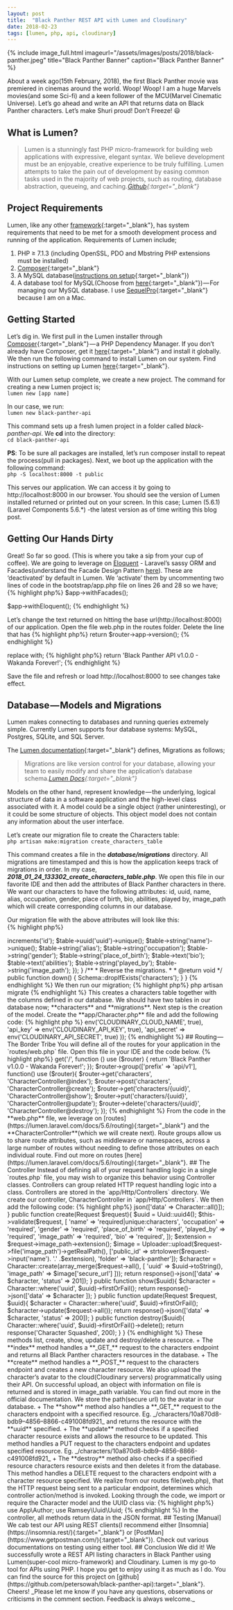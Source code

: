 ```yaml
---
layout: post
title:  "Black Panther REST API with Lumen and Cloudinary"
date: 2018-02-23
tags: [lumen, php, api, cloudinary]
---
```

{% include image_full.html imageurl="/assets/images/posts/2018/black-panther.jpeg" title="Black Panther Banner" caption="Black Panther Banner" %}

About a week ago(15th February, 2018), the first Black Panther movie was premiered in cinemas around the world. Woop! Woop! I am a huge Marvels movies(and some Sci-fi) and a keen follower of the MCU(Marvel Cinematic Universe). Let’s go ahead and write an API that returns data on Black Panther characters. Let’s make Shuri proud! Don’t Freeze! 😃
<!--more-->

## What is Lumen?
>Lumen is a stunningly fast PHP micro-framework for building web applications with expressive, elegant syntax. We believe development must be an enjoyable, creative experience to be truly fulfilling. Lumen attempts to take the pain out of development by easing common tasks used in the majority of web projects, such as routing, database abstraction, queueing, and caching. <cite>[Github](https://github.com/laravel/lumen){:target="_blank"}</cite>

## Project Requirements
Lumen, like any other [framework](https://github.com/showcases/web-application-frameworks){:target="_blank"}, has system requirements that need to be met for a smooth development process and running of the application. Requirements of Lumen include;

1. PHP ≥ 7.1.3 (including OpenSSL, PDO and Mbstring PHP extensions must be installed)
2. [Composer](https://getcomposer.org){:target="_blank"}
3. A MySQL database([instructions on setup](https://dev.mysql.com/doc/refman/5.7/en/installing.html){:target="_blank"})
4. A database tool for MySQL(Choose from [here](https://medium.com/bestoflist/20-best-mysql-gui-tools-2017-e1abe055475e){:target="_blank"}) — For managing our MySQL database. I use [SequelPro](https://www.sequelpro.com/){:target="_blank"} because I am on a Mac.

## Getting Started
Let’s dig in. We first pull in the Lumen installer through [Composer](https://getcomposer.org){:target="_blank"} — a PHP Dependency Manager. If you don’t already have Composer, get it [here](https://getcomposer.org/download/){:target="_blank"} and install it globally. We then run the following command to install Lumen on our system. Find instructions on setting up Lumen [here](https://lumen.laravel.com/docs/5.6#installing-lumen){:target="_blank"}.

With our Lumen setup complete, we create a new project. The command for creating a new Lumen project is;  
`lumen new [app name]`

In our case, we run:  
`lumen new black-panther-api`

This command sets up a fresh lumen project in a folder called _black-panther-api_. We **cd** into the directory:  
`cd black-panther-api`

**PS**: To be sure all packages are installed, let’s run composer install to repeat the process(pull in packages). Next, we boot up the application with the following command:  
`php -S localhost:8000 -t public`

This serves our application. We can access it by going to http://localhost:8000 in our browser. You should see the version of Lumen installed returned or printed out on your screen. In this case; Lumen (5.6.1) (Laravel Components 5.6.*) -the latest version as of time writing this blog post.

## Getting Our Hands Dirty

Great! So far so good. (This is where you take a sip from your cup of coffee). We are going to leverage on [Eloquent](https://laravel.com/docs/5.6/eloquent) - Laravel’s sassy ORM and Facades(understand the Facade Design Pattern [here](https://www.sitepoint.com/how-laravel-facades-work-and-how-to-use-them-elsewhere/)). These are ‘deactivated’ by default in Lumen. We ‘activate’ them by uncommenting two lines of code in the bootstrap/app.php file on lines 26 and 28 so we have;
{% highlight php%}
$app->withFacades();

$app->withEloquent();
{% endhighlight %}

Let’s change the text returned on hitting the base url(http://localhost:8000) of our application. Open the file web.php in the routes folder. Delete the line that has
{% highlight php%}
return $router->app->version();
{% endhighlight %}

replace with;
{% highlight php%}
return 'Black Panther API v1.0.0 - Wakanda Forever!';
{% endhighlight %}

Save the file and refresh or load http://localhost:8000 to see changes take effect.

## Database — Models and Migrations
Lumen makes connecting to databases and running queries extremely simple. Currently Lumen supports four database systems: MySQL, Postgres, SQLite, and SQL Server.

The [Lumen documentation](https://lumen.laravel.com/docs/5.6){:target="_blank"} defines, Migrations as follows;

>Migrations are like version control for your database, allowing your team to easily modify and share the application’s database schema.<cite>[Lumen Docs](https://lumen.laravel.com/docs/5.6){:target="_blank"}</cite>

Models on the other hand, represent knowledge — the underlying, logical structure of data in a software application and the high-level class associated with it. A model could be a single object (rather uninteresting), or it could be some structure of objects. This object model does not contain any information about the user interface.

Let’s create our migration file to create the Characters table:  
`php artisan make:migration create_characters_table`

This command creates a file in the **_database/migrations_** directory. All migrations are timestamped and this is how the application keeps track of migrations in order. In my case, **_2018_01_24_133302_create_characters_table.php_**. We open this file in our favorite IDE and then add the attributes of Black Panther characters in there. We want our characters to have the following attributes: id, uuid, name, alias, occupation, gender, place of birth, bio, abilities, played by, image_path which will create corresponding columns in our database.

Our migration file with the above attributes will look like this:  
{% highlight php%}
<?php

use Illuminate\Support\Facades\Schema;
use Illuminate\Database\Schema\Blueprint;
use Illuminate\Database\Migrations\Migration;

class CreateCharactersTable extends Migration
{
    /**
     * Run the migrations.
     *
     * @return void
     */
    public function up()
    {
        Schema::create('characters', function (Blueprint $table) {
            $table->increments('id');
            $table->uuid('uuid')->unique(); 
            $table->string('name')->unique();
            $table->string('alias');
            $table->string('occupation');
            $table->string('gender');
            $table->string('place_of_birth');
            $table->text('bio');
            $table->text('abilities');
            $table->string('played_by');
            $table->string('image_path');
        });
    }

    /**
     * Reverse the migrations.
     *
     * @return void
     */
    public function down()
    {
        Schema::dropIfExists('characters');
    }
}
{% endhighlight %}

We then run our migration;  
{% highlight php%}
php artisan migrate
{% endhighlight %}

This creates a characters table together with the columns defined in our database. We should have two tables in our database now; **characters** and **migrations**.

Next step is the creation of the model. Create the **app/Character.php** file and add the following code:
{% highlight php %}
<?php

namespace App;

use Illuminate\Database\Eloquent\Model;

class Character extends Model
{
   public $timestamps = false;
   protected $primaryKey = 'uuid';
   /**
    * The attributes that are mass assignable.
    *
    * @var array
    */
   protected $fillable = [
      'uuid', 'name', 'occupation', 'place_of_birth', 'gender', 'abilities', 'played_by', 'image_path', 'bio', 'alias'
   ];

   /**
    * The attributes excluded from the model's JSON form.
    *
    * @var array
    */
   protected $hidden = ['id'];
}
{% endhighlight %}

In the above code, we have made the **id** attribute hidden from the JSON responses returned. You can read on mass assignment here.

## Setting Up Cloudinary
Cloudinary is the media management platform for web and mobile developers. It enables users to upload, store, manage, manipulate and deliver images and video for websites and apps, with the goal of improving performance.

Head over to [Cloudinary](https://cloudinary.com/), to sign up for an account. If you already have an account, just sign in. Once done, you get presented with a dashboard like this;
{% include image_caption.html imageurl="/assets/images/posts/2018/cloudinary-dashboard.png" title="Cloudinary Dashboard" caption="Cloudinary Dashboard" %}


From the dashboard, we are able to see our account details. We are going to need the Cloudinary cloud name, API Key and API secret. These values will be stored in the .env file in the root of the project. Replace ‘****’ with the corresponding values from your Cloudinary dashboard from below.

{% highlight php%}
CLOUDINARY_API_KEY=******************
CLOUDINARY_API_SECRET=******************
CLOUDINARY_CLOUD_NAME=******************
{% endhighlight %}

Let’s pull in the Cloudinary package from [packagist](https://packagist.org){:target="_blank"}. We search for Cloudinary and click on cloudinary/cloudinary_php from the list of results. We run the following command pull in the Cloudinary package into our project through Composer.
{% highlight php%}
composer require cloudinary/cloudinary_php
{% endhighlight %}

To set Cloudinary configuration values at runtime, we pass an array to the config method in the Cloudinary class. We do this in the bootstrap/app.php file. See below.
{% highlight php%}
Cloudinary::config(array(
   'cloud_name' => env('CLOUDINARY_CLOUD_NAME', true),
   'api_key' => env('CLOUDINARY_API_KEY', true),
   'api_secret' => env('CLOUDINARY_API_SECRET', true)
));
{% endhighlight %}

## Routing — The Border Tribe
You will define all of the routes for your application in the `routes/web.php` file. Open this file in your IDE and the code below.
{% highlight php%}
<?php

/*
|--------------------------------------------------------------------------
| Application Routes
|--------------------------------------------------------------------------
|
| Here is where you can register all of the routes for an application.
| It is a breeze. Simply tell Lumen the URIs it should respond to
| and give it the Closure to call when that URI is requested.
|
*/

$router->get('/', function () use ($router) {
   return 'Black Panther v1.0.0 - Wakanda Forever!';
});

$router->group(['prefix' => 'api/v1'], function() use ($router){
   $router->get('characters', 'CharacterController@index');
   $router->post('characters', 'CharacterController@create');
   $router->get('characters/{uuid}', 'CharacterController@show');
   $router->put('characters/{uuid}', 'CharacterController@update');
   $router->delete('characters/{uuid}', 'CharacterController@destroy');
});
{% endhighlight %}

From the code in the **web.php** file, we leverage on [routes](https://lumen.laravel.com/docs/5.6/routing){:target="_blank"} and the **CharacterController**(which we will create next). Route groups allow us to share route attributes, such as middleware or namespaces, across a large number of routes without needing to define those attributes on each individual route. Find out more on routes [here](https://lumen.laravel.com/docs/5.6/routing){:target="_blank"}.

## The Controller
Instead of defining all of your request handling logic in a single `routes.php` file, you may wish to organize this behavior using Controller classes. Controllers can group related HTTP request handling logic into a class. Controllers are stored in the `app/Http/Controllers` directory.

We create our controller, CharacterController in `app/Http/Controllers`. We then add the following code:
{% highlight php%}
<?php

namespace App\Http\Controllers;

use App\Character;
use Illuminate\Http\Request;
use Ramsey\Uuid\Uuid;

use Cloudinary\Uploader;

class CharacterController extends Controller
{
   public $timestamps = false;
   /**
    * Create a new controller instance.
    *
    * @return void
    */
   public function __construct()
   {
      //
   }

   public function index(){
      return response()->json(['data' => Character::all()]);
   }

   public function create(Request $request){
      $uuid = Uuid::uuid4();

      $this->validate($request, [
         'name' => 'required|unique:characters',
         'occupation' => 'required',
         'gender' => 'required',
         'place_of_birth' => 'required',
         'played_by' => 'required',
         'image_path' => 'required',
         'bio' => 'required',
      ]);

      $extension = $request->image_path->extension();

      $image = Uploader::upload($request->file('image_path')->getRealPath(), ['public_id' => strtolower($request->input('name'). '.' .$extension), 'folder' => 'black-panther']);

      $character = Character::create(array_merge($request->all(), [ 'uuid' => $uuid->toString(), 'image_path' => $image['secure_url'] ]));

      return response()->json(['data' => $character, 'status' => 201]);
   }

   public function show($uuid){
      $character = Character::where('uuid', $uuid)->firstOrFail();

      return response()->json(['data' => $character ]);
   }

   public function update(Request $request, $uuid){
      $character = Character::where('uuid', $uuid)->firstOrFail();

      $character->update($request->all());

      return response()->json(['data' => $character, 'status' => 200]);
   }

   public function destroy($uuid){
      Character::where('uuid', $uuid)->firstOrFail()->delete();

      return response('Character Squashed', 200);
   }
}
{% endhighlight %}

These methods list, create, show, update and destroy/delete a resource.

+ The **index** method handles a **_GET_** request to the characters endpoint and returns all Black Panther characters resources in the database.

+ The **create** method handles a **_POST_** request to the characters endpoint and creates a new character resource. We also upload the character’s avatar to the cloud(Cloudinary servers) programmatically using their API. On successful upload, an object with information on file is returned and is stored in image_path variable. You can find out more in the official documentation. We store the path(secure url) to the avatar in our database.

+ The **show** method also handles a **_GET_** request to the characters endpoint with a specified resource. Eg. _/characters/10a870d8-bdb9–4856–8866-c491008fd921_ and returns the resource with the **uuid** specified.

+ The **update** method checks if a specified character resource exists and allows the resource to be updated. This method handles a PUT request to the characters endpoint and updates specified resource. Eg. _/characters/10a870d8-bdb9–4856–8866-c491008fd921_

+ The **destroy** method also checks if a specified resource characters resource exists and then deletes it from the database. This method handles a DELETE request to the characters endpoint with a character resource specified.

We realize from our routes file(web.php), that the HTTP request being sent to a particular endpoint, determines which controller action/method is invoked. Looking through the code, we import or require the Character model and the UUID class via:  
{% highlight php%}
use App\Author;
use Ramsey\Uuid\Uuid;
{% endhighlight %}

In the controller, all methods return data in the JSON format.

## Testing [Manual]
We cab test our API using REST clients(I recommend either [Insomnia](https://insomnia.rest/){:target="_blank"} or [PostMan](https://www.getpostman.com/){:target="_blank"}). Check out various documentations on testing using either tool.

## Conclusion
We did it! We successfully wrote a REST API listing characters in Black Panther using Lumen(super-cool micro-framework) and Cloudinary. Lumen is my go-to tool for APIs using PHP. I hope you get to enjoy using it as much as I do. You can find the source for this project on [github](https://github.com/petersowah/black-panther-api):target="_blank"}. Cheers!

_Please let me know if you have any questions, observations or criticisms in the comment section. Feedback is always welcome._
